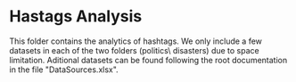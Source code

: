 # Hastags Analysis
This folder contains the analytics of hashtags. We only include a few datasets in each of the two folders (politics\ disasters) due to space limitation. Aditional datasets can be found following the root documentation in the file "DataSources.xlsx". 

   
